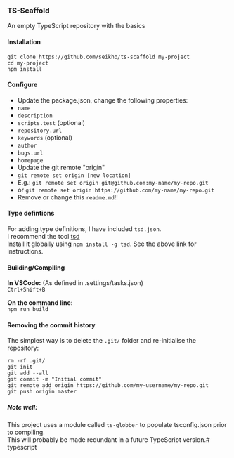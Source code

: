 ### TS-Scaffold
An empty TypeScript repository with the basics

#### Installation
```
git clone https://github.com/seikho/ts-scaffold my-project
cd my-project
npm install
```

#### Configure
- Update the package.json, change the following properties:
 - `name`
 - `description`
 - `scripts.test` (optional)
 - `repository.url` 
 - `keywords` (optional)
 - `author`
 - `bugs.url`
 - `homepage`
- Update the git remote "origin"
 - `git remote set origin [new location]`
 - E.g.: `git remote set origin git@github.com:my-name/my-repo.git`
 - or `git remote set origin https://github.com/my-name/my-repo.git`
- Remove or change this `readme.md`!!

#### Type defintions
For adding type definitions, I have included `tsd.json`.  
I recommend the tool [tsd](https://github.com/DefinitelyTyped/tsd)  
Install it globally using `npm install -g tsd`. See the above link for instructions.
 
#### Building/Compiling
**In VSCode:** (As defined in .settings/tasks.json)  
`Ctrl+Shift+B`


**On the command line:**  
`npm run build`

#### Removing the commit history
The simplest way is to delete the `.git/` folder and re-initialise the repository:
```
rm -rf .git/
git init
git add --all
git commit -m "Initial commit"
git remote add origin https://github.com/my-username/my-repo.git
git push origin master
```


##### Note well:
This project uses a module called `ts-globber` to populate tsconfig.json prior to compiling.  
This will probably be made redundant in a future TypeScript version.# typescript
